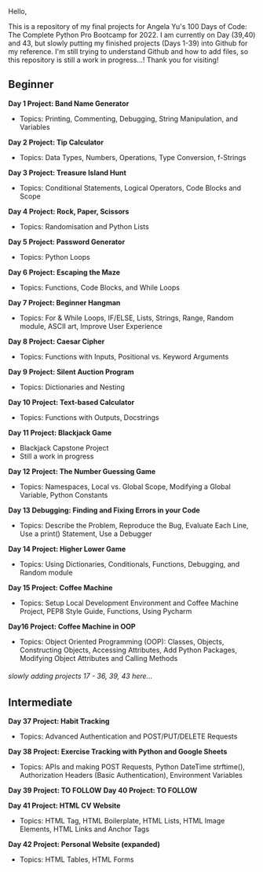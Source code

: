 Hello,

This is a repository of my final projects for Angela Yu's 100 Days of Code: The Complete Python Pro Bootcamp for 2022. I am currently on Day (39,40) and 43, but slowly putting my finished projects (Days 1-39) into Github for my reference. I'm still trying to understand Github and how to add files, so this repository is still a work in progress...! Thank you for visiting!

## Beginner
**Day 1 Project: Band Name Generator**
- Topics: Printing, Commenting, Debugging, String Manipulation, and Variables

**Day 2 Project: Tip Calculator**
- Topics: Data Types, Numbers, Operations, Type Conversion, f-Strings

**Day 3 Project: Treasure Island Hunt**
- Topics: Conditional Statements, Logical Operators, Code Blocks and Scope

**Day 4 Project: Rock, Paper, Scissors**
- Topics: Randomisation and Python Lists

**Day 5 Project: Password Generator**
- Topics: Python Loops

**Day 6 Project: Escaping the Maze**
- Topics: Functions, Code Blocks, and While Loops

**Day 7 Project: Beginner Hangman**
- Topics: For & While Loops, IF/ELSE, Lists, Strings, Range, Random module, ASCII art, Improve User Experience

**Day 8 Project: Caesar Cipher**
- Topics: Functions with Inputs, Positional vs. Keyword Arguments

**Day 9 Project: Silent Auction Program**
- Topics: Dictionaries and Nesting

**Day 10 Project: Text-based Calculator**
- Topics: Functions with Outputs, Docstrings

**Day 11 Project: Blackjack Game**
- Blackjack Capstone Project
- Still a work in progress

**Day 12 Project: The Number Guessing Game**
- Topics: Namespaces, Local vs. Global Scope, Modifying a Global Variable, Python Constants

**Day 13 Debugging: Finding and Fixing Errors in your Code**
- Topics: Describe the Problem, Reproduce the Bug, Evaluate Each Line, Use a print() Statement, Use a Debugger

**Day 14 Project: Higher Lower Game**
- Topics: Using Dictionaries, Conditionals, Functions, Debugging, and Random module 

**Day 15 Project: Coffee Machine**
- Topics: Setup Local Development Environment and Coffee Machine Project, PEP8 Style Guide, Functions, Using Pycharm

**Day16 Project: Coffee Machine in OOP**
- Topics: Object Oriented Programming (OOP): Classes, Objects, Constructing Objects, Accessing Attributes, Add Python Packages, Modifying Object Attributes and Calling Methods 



###### slowly adding projects 17 - 36, 39, 43 here...


## Intermediate
**Day 37 Project: Habit Tracking**
- Topics: Advanced Authentication and POST/PUT/DELETE Requests

**Day 38 Project: Exercise Tracking with Python and Google Sheets**
- Topics: APIs and making POST Requests, Python DateTime strftime(), Authorization Headers (Basic Authentication), Environment Variables

**Day 39 Project:  TO FOLLOW**
**Day 40 Project:  TO FOLLOW**

**Day 41 Project:  HTML CV Website**
- Topics: HTML Tag, HTML Boilerplate, HTML Lists, HTML Image Elements, HTML Links and Anchor Tags

**Day 42 Project: Personal Website (expanded)**
- Topics: HTML Tables, HTML Forms

